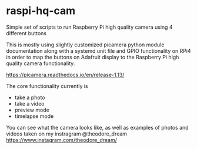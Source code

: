 # raspi-hq-cam

Simple set of scripts to run Raspberry Pi high quality camera using 4 different buttons

This is mostly using slightly customized picamera python module documentation along with a systemd unit file and GPIO functionality on RPi4 in order to map the buttons on Adafruit display to the Raspberry Pi high quality camera functionality.

https://picamera.readthedocs.io/en/release-1.13/

The core functionality currently is

  -  take a photo
  -  take a video
  -  preview mode
  -  timelapse mode

You can see what the camera looks like, as well as examples of photos and videos taken on my instragram @theodore_dream https://www.instagram.com/theodore_dream/
